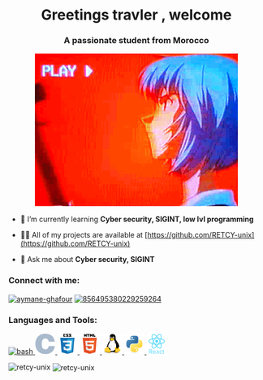 <h1 align="center">Greetings travler , welcome </h1>
<h3 align="center">A passionate student from Morocco</h3>

<p align="center">
  <img src="https://raw.githubusercontent.com/RETCY-unix/RETCY-unix/main/assets/video-vintage.gif" alt="Video Vintage GIF" width="400" />
</p>




- 🌱 I’m currently learning **Cyber security, SIGINT, low lvl programming**

- 👨‍💻 All of my projects are available at [https://github.com/RETCY-unix](https://github.com/RETCY-unix)

- 💬 Ask me about **Cyber security, SIGINT**

<h3 align="left">Connect with me:</h3>
<p align="left">
<a href="https://linkedin.com/in/aymane-ghafour" target="blank"><img align="center" src="https://raw.githubusercontent.com/rahuldkjain/github-profile-readme-generator/master/src/images/icons/Social/linked-in-alt.svg" alt="aymane-ghafour" height="30" width="40" /></a>
<a href="https://discord.gg/856495380229259264" target="blank"><img align="center" src="https://raw.githubusercontent.com/rahuldkjain/github-profile-readme-generator/master/src/images/icons/Social/discord.svg" alt="856495380229259264" height="30" width="40" /></a>
</p>

<h3 align="left">Languages and Tools:</h3>
<p align="left"> <a href="https://www.gnu.org/software/bash/" target="_blank" rel="noreferrer"> <img src="https://www.vectorlogo.zone/logos/gnu_bash/gnu_bash-icon.svg" alt="bash" width="40" height="40"/> </a> <a href="https://www.cprogramming.com/" target="_blank" rel="noreferrer"> <img src="https://raw.githubusercontent.com/devicons/devicon/master/icons/c/c-original.svg" alt="c" width="40" height="40"/> </a> <a href="https://www.w3schools.com/css/" target="_blank" rel="noreferrer"> <img src="https://raw.githubusercontent.com/devicons/devicon/master/icons/css3/css3-original-wordmark.svg" alt="css3" width="40" height="40"/> </a> <a href="https://www.w3.org/html/" target="_blank" rel="noreferrer"> <img src="https://raw.githubusercontent.com/devicons/devicon/master/icons/html5/html5-original-wordmark.svg" alt="html5" width="40" height="40"/> </a> <a href="https://www.linux.org/" target="_blank" rel="noreferrer"> <img src="https://raw.githubusercontent.com/devicons/devicon/master/icons/linux/linux-original.svg" alt="linux" width="40" height="40"/> </a> <a href="https://www.python.org" target="_blank" rel="noreferrer"> <img src="https://raw.githubusercontent.com/devicons/devicon/master/icons/python/python-original.svg" alt="python" width="40" height="40"/> </a> <a href="https://reactjs.org/" target="_blank" rel="noreferrer"> <img src="https://raw.githubusercontent.com/devicons/devicon/master/icons/react/react-original-wordmark.svg" alt="react" width="40" height="40"/> </a> </p>

<p><img align="left" src="https://github-readme-stats.vercel.app/api/top-langs?username=retcy-unix&show_icons=true&locale=en&layout=compact" alt="retcy-unix" /></p>

<p>&nbsp;<img align="center" src="https://github-readme-stats.vercel.app/api?username=retcy-unix&show_icons=true&locale=en" alt="retcy-unix" /></p>
